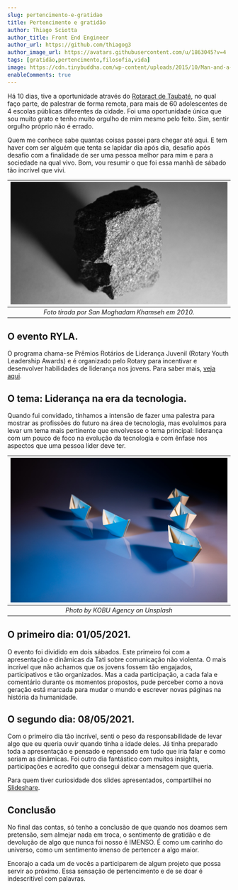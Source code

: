```yaml
---
slug: pertencimento-e-gratidao
title: Pertencimento e gratidão
author: Thiago Sciotta
author_title: Front End Engineer
author_url: https://github.com/thiagog3
author_image_url: https://avatars.githubusercontent.com/u/1863045?v=4
tags: [gratidão,pertencimento,filosofia,vida]
image: https://cdn.tinybuddha.com/wp-content/uploads/2015/10/Man-and-a-bike-600x400.png
enableComments: true
---
```


Há 10 dias, tive a oportunidade através do [Rotaract de Taubaté](https://www.instagram.com/rotaract_taubate/), no qual faço parte, de palestrar de forma remota, para mais de 60 adolescentes de 4 escolas públicas diferentes da cidade. Foi uma oportunidade única que sou muito grato e tenho muito orgulho de mim mesmo pelo feito. Sim, sentir orgulho próprio não é errado.

<!--truncate-->

Quem me conhece sabe quantas coisas passei para chegar até aqui. E tem haver com ser alguém que tenta se lapidar dia após dia, desafio após desafio com a finalidade de ser uma pessoa melhor para mim e para a sociedade na qual vivo. Bom, vou resumir o que foi essa manhã de sábado tão incrível que vivi.

| ![Uma pedra sendo lapidada](../static/posts/cube-stone.jpg) |
|:--:| 
| *Foto tirada por San Moghadam Khamseh em 2010.* |

## O evento RYLA.
O programa chama-se Prêmios Rotários de Liderança Juvenil (Rotary Youth Leadership Awards) e é organizado pelo Rotary para incentivar e desenvolver habilidades de liderança nos jovens. Para saber mais, [veja aqui](https://www.rotary.org/pt/our-programs/rotary-youth-leadership-awards).

## O tema: Liderança na era da tecnologia.

Quando fui convidado, tínhamos a intensão de fazer uma palestra para mostrar as profissões do futuro na área de tecnologia, mas evoluímos para levar um tema mais pertinente que envolvesse o tema principal: liderança com um pouco de foco na evolução da tecnologia e com ênfase nos aspectos que uma pessoa líder deve ter.

| ![Barcos de papel em formação de liderança triangular](../static/posts/barcos-de-papel.jpg) |
|:--:| 
| *Photo by KOBU Agency on Unsplash* |


## O primeiro dia: 01/05/2021.

O evento foi dividido em dois sábados. Este primeiro foi com a apresentação e dinâmicas da Tati sobre comunicação não violenta. O mais incrível que não achamos que os jovens fossem tão engajados, participativos e tão organizados. Mas a cada participação, a cada fala e comentário durante os momentos propostos, pude perceber como a nova geração está marcada para mudar o mundo e escrever novas páginas na história da humanidade.

## O  segundo dia: 08/05/2021.

 Com o primeiro dia tão incrível, senti o peso da responsabilidade de levar algo que eu queria ouvir quando tinha a idade deles. Já tinha preparado toda a apresentação e pensado e repensado em tudo que iria falar e como seriam as dinâmicas. Foi outro dia fantástico com muitos insights, participações e acredito que consegui deixar a mensagem que queria.

Para quem tiver curiosidade dos slides apresentados, compartilhei no [Slideshare](https://pt.slideshare.net/ThiagoSciotta/liderana-na-era-tecnolgica).

## Conclusão

No final das contas, só tenho a conclusão de que quando nos doamos sem pretensão, sem almejar nada em troca, o sentimento de gratidão e de devolução de algo que nunca foi nosso é IMENSO. É como um carinho do universo, como um sentimento imenso de pertencer a algo maior.


Encorajo a cada um de vocês a participarem de algum projeto que possa servir ao próximo. Essa sensação de pertencimento e de se doar é indescritível com palavras.
